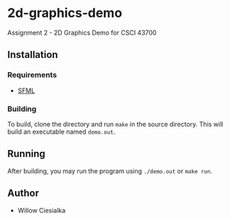 # 2d-graphics-demo
Assignment 2 - 2D Graphics Demo for CSCI 43700

## Installation

### Requirements

- [SFML](https://www.sfml-dev.org/)

### Building

To build, clone the directory and run `make` in the source directory. This will build an executable named `demo.out`.

## Running

After building, you may run the program using `./demo.out` or `make run`.

## Author

- Willow Ciesialka